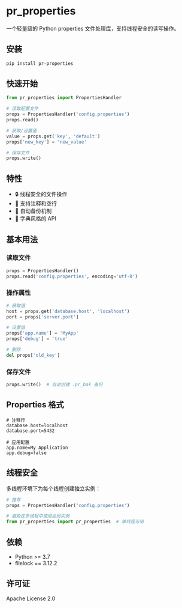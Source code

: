 # pr_properties

一个轻量级的 Python properties 文件处理库，支持线程安全的读写操作。

## 安装

```bash
pip install pr-properties
```

## 快速开始

```python
from pr_properties import PropertiesHandler

# 读取配置文件
props = PropertiesHandler('config.properties')
props.read()

# 获取/设置值
value = props.get('key', 'default')
props['new_key'] = 'new_value'

# 保存文件
props.write()
```

## 特性

- 🔒 线程安全的文件操作
- 📝 支持注释和空行
- 🔄 自动备份机制
- 🎯 字典风格的 API

## 基本用法

### 读取文件

```python
props = PropertiesHandler()
props.read('config.properties', encoding='utf-8')
```

### 操作属性

```python
# 获取值
host = props.get('database.host', 'localhost')
port = props['server.port']

# 设置值
props['app.name'] = 'MyApp'
props['debug'] = 'true'

# 删除
del props['old_key']
```

### 保存文件

```python
props.write()  # 自动创建 .pr_bak 备份
```

## Properties 格式

```properties
# 注释行
database.host=localhost
database.port=5432

# 应用配置
app.name=My Application
app.debug=false
```

## 线程安全

多线程环境下为每个线程创建独立实例：

```python
# 推荐
props = PropertiesHandler('config.properties')

# 避免在多线程中使用全局实例
from pr_properties import pr_properties  # 单线程可用
```

## 依赖

- Python >= 3.7
- filelock == 3.12.2

## 许可证

Apache License 2.0